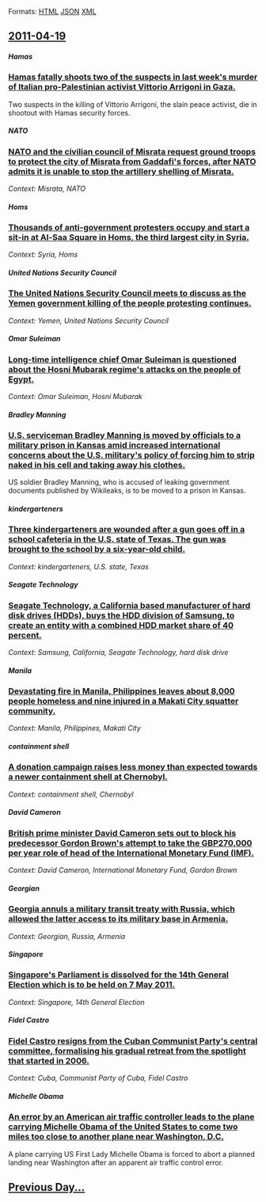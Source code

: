 
Formats: [HTML](2011/04/19/index.html)  [JSON](2011/04/19/index.json)  [XML](2011/04/19/index.xml)  

## [2011-04-19](/news/2011/04/19/index.md)

##### Hamas
### [Hamas fatally shoots two of the suspects in last week's murder of Italian pro-Palestinian activist Vittorio Arrigoni in Gaza. ](/news/2011/04/19/hamas-fatally-shoots-two-of-the-suspects-in-last-week-s-murder-of-italian-pro-palestinian-activist-vittorio-arrigoni-in-gaza.md)
Two suspects in the killing of Vittorio Arrigoni, the slain peace activist, die in shootout with Hamas security forces.

##### NATO
### [NATO and the civilian council of Misrata request ground troops to protect the city of Misrata from Gaddafi's forces, after NATO admits it is unable to stop the artillery shelling of Misrata. ](/news/2011/04/19/nato-and-the-civilian-council-of-misrata-request-ground-troops-to-protect-the-city-of-misrata-from-gaddafi-s-forces-after-nato-admits-it-is.md)
_Context: Misrata, NATO_

##### Homs
### [Thousands of anti-government protesters occupy and start a sit-in at Al-Saa Square in Homs, the third largest city in Syria. ](/news/2011/04/19/thousands-of-anti-government-protesters-occupy-and-start-a-sit-in-at-al-saa-square-in-homs-the-third-largest-city-in-syria.md)
_Context: Syria, Homs_

##### United Nations Security Council
### [The United Nations Security Council meets to discuss as the Yemen government killing of the people protesting continues. ](/news/2011/04/19/the-united-nations-security-council-meets-to-discuss-as-the-yemen-government-killing-of-the-people-protesting-continues.md)
_Context: Yemen, United Nations Security Council_

##### Omar Suleiman
### [Long-time intelligence chief Omar Suleiman is questioned about the Hosni Mubarak regime's attacks on the people of Egypt. ](/news/2011/04/19/long-time-intelligence-chief-omar-suleiman-is-questioned-about-the-hosni-mubarak-regime-s-attacks-on-the-people-of-egypt.md)
_Context: Omar Suleiman, Hosni Mubarak_

##### Bradley Manning
### [U.S. serviceman Bradley Manning is moved by officials to a military prison in Kansas amid increased international concerns about the U.S. military's policy of forcing him to strip naked in his cell and taking away his clothes. ](/news/2011/04/19/u-s-serviceman-bradley-manning-is-moved-by-officials-to-a-military-prison-in-kansas-amid-increased-international-concerns-about-the-u-s-mi.md)
US soldier Bradley Manning, who is accused of leaking government documents published by Wikileaks, is to be moved to a prison in Kansas.

##### kindergarteners
### [Three kindergarteners are wounded after a gun goes off in a school cafeteria in the U.S. state of Texas. The gun was brought to the school by a six-year-old child. ](/news/2011/04/19/three-kindergarteners-are-wounded-after-a-gun-goes-off-in-a-school-cafeteria-in-the-u-s-state-of-texas-the-gun-was-brought-to-the-school-b.md)
_Context: kindergarteners, U.S. state, Texas_

##### Seagate Technology
### [Seagate Technology, a California based manufacturer of hard disk drives (HDDs), buys the HDD division of Samsung, to create an entity with a combined HDD market share of 40 percent. ](/news/2011/04/19/seagate-technology-a-california-based-manufacturer-of-hard-disk-drives-hdds-buys-the-hdd-division-of-samsung-to-create-an-entity-with-a.md)
_Context: Samsung, California, Seagate Technology, hard disk drive_

##### Manila
### [Devastating fire in Manila, Philippines leaves about 8,000 people homeless and nine injured in a Makati City squatter community. ](/news/2011/04/19/devastating-fire-in-manila-philippines-leaves-about-8-000-people-homeless-and-nine-injured-in-a-makati-city-squatter-community.md)
_Context: Manila, Philippines, Makati City_

##### containment shell
### [A donation campaign raises less money than expected towards a newer containment shell at Chernobyl. ](/news/2011/04/19/a-donation-campaign-raises-less-money-than-expected-towards-a-newer-containment-shell-at-chernobyl.md)
_Context: containment shell, Chernobyl_

##### David Cameron
### [British prime minister David Cameron sets out to block his predecessor Gordon Brown's attempt to take the GBP270,000 per year role of head of the International Monetary Fund (IMF). ](/news/2011/04/19/british-prime-minister-david-cameron-sets-out-to-block-his-predecessor-gordon-brown-s-attempt-to-take-the-gbp270-000-per-year-role-of-head-o.md)
_Context: David Cameron, International Monetary Fund, Gordon Brown_

#####  Georgian
### [Georgia annuls a military transit treaty with Russia, which allowed the latter access to its military base in Armenia.](/news/2011/04/19/georgia-annuls-a-military-transit-treaty-with-russia-which-allowed-the-latter-access-to-its-military-base-in-armenia.md)
_Context:  Georgian, Russia, Armenia_

##### Singapore
### [Singapore's Parliament is dissolved for the 14th General Election which is to be held on 7 May 2011. ](/news/2011/04/19/singapore-s-parliament-is-dissolved-for-the-14th-general-election-which-is-to-be-held-on-7-may-2011.md)
_Context: Singapore, 14th General Election_

##### Fidel Castro
### [Fidel Castro resigns from the Cuban Communist Party's central committee, formalising his gradual retreat from the spotlight that started in 2006. ](/news/2011/04/19/fidel-castro-resigns-from-the-cuban-communist-party-s-central-committee-formalising-his-gradual-retreat-from-the-spotlight-that-started-in.md)
_Context: Cuba, Communist Party of Cuba, Fidel Castro_

##### Michelle Obama
### [An error by an American air traffic controller leads to the plane carrying Michelle Obama of the United States to come two miles too close to another plane near Washington, D.C. ](/news/2011/04/19/an-error-by-an-american-air-traffic-controller-leads-to-the-plane-carrying-michelle-obama-of-the-united-states-to-come-two-miles-too-close-t.md)
A plane carrying US First Lady Michelle Obama is forced to abort a planned landing near Washington after an apparent air traffic control error.

## [Previous Day...](/news/2011/04/18/index.md)

